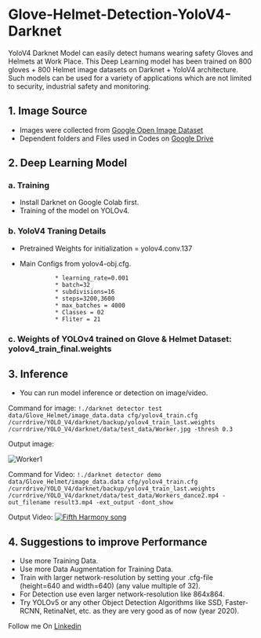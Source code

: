 # Glove-Helmet-Detection-YoloV4-Darknet
YoloV4 Darknet Model can easily detect humans wearing safety Gloves and Helmets at Work Place.
This Deep Learning model has been trained on 800 gloves + 800 Helmet image datasets on Darknet + YoloV4 architecture.
Such models can be used for a variety of applications which are not limited to security, industrial safety and monitoring.

## 1. Image Source

* Images were collected from [Google Open Image Dataset](https://storage.googleapis.com/openimages/web/index.html)
* Dependent folders and Files used in Codes on [Google Drive](https://drive.google.com/drive/folders/1WXq05wOYd6pf9LU0DCi2eVLl6xsPaB-C?usp=sharing)

## 2. Deep Learning Model

### a. Training
* Install Darknet on Google Colab first.
* Training of the model on YOLOv4.

### b. YoloV4 Traning Details
* Pretrained Weights for initialization = yolov4.conv.137
* Main Configs from yolov4-obj.cfg.

                * learning_rate=0.001
                * batch=32
                * subdivisions=16
                * steps=3200,3600
                * max_batches = 4000
                * Classes = 02
                * Fliter = 21
### c. Weights of YOLOv4 trained on Glove & Helmet Dataset: yolov4_train_final.weights 

## 3. Inference

* You can run model inference or detection on image/video.

Command for image:
`!./darknet detector test data/Glove_Helmet/image_data.data cfg/yolov4_train.cfg /currdrive/YOLO_V4/darknet/backup/yolov4_train_last.weights /currdrive/YOLO_V4/darknet/data/test_data/Worker.jpg -thresh 0.3`

Output image:

![Worker1](https://user-images.githubusercontent.com/38158849/98509312-fc5f5400-2286-11eb-9a07-7ab30a1aa8b4.jpg)

Command for Video:
`!./darknet detector demo data/Glove_Helmet/image_data.data cfg/yolov4_train.cfg /currdrive/YOLO_V4/darknet/backup/yolov4_train_last.weights /currdrive/YOLO_V4/darknet/data/test_data/Workers_dance2.mp4 -out_filename result3.mp4 -ext_output -dont_show`

Output Video:
[![Fifth Harmony song](http://img.youtube.com/vi/q6YMFKUJukY/0.jpg)](http://www.youtube.com/watch?v=q6YMFKUJukY)



## 4. Suggestions to improve Performance

* Use more Training Data.
* Use more Data Augmentation for Training Data.
* Train with larger network-resolution by setting your .cfg-file (height=640 and width=640) (any value multiple of 32).
* For Detection use even larger network-resolution like 864x864.
* Try YOLOv5 or any other Object Detection Algorithms like SSD, Faster-RCNN, RetinaNet, etc. as they are very good as of now (year 2020).

Follow me On [Linkedin](https://www.linkedin.com/in/nikhil-singh-9a5324b4/)

